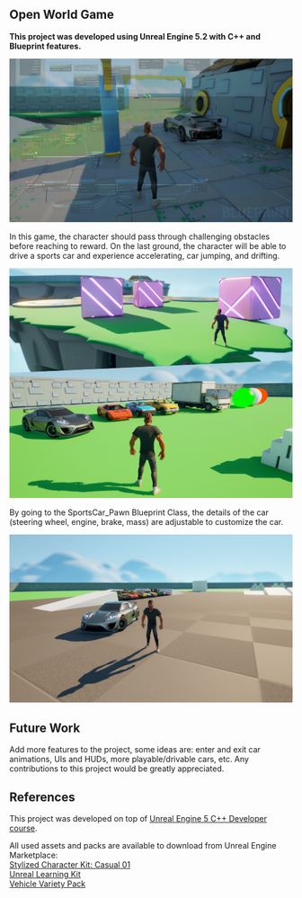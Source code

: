 ## Open World Game

**This project was developed using Unreal Engine 5.2 with C++ and Blueprint features.**
<br />
 
<img src="Images/pic01.png" width=800>

In this game, the character should pass through challenging obstacles before reaching to reward. On the last ground, the character will be able to drive a sports car and experience accelerating, car jumping, and drifting.
<br />

<img src="Images/pic02.png" width=800>

By going to the SportsCar_Pawn Blueprint Class, the details of the car (steering wheel, engine, brake, mass) are adjustable to customize the car.
<br />

<img src="Images/pic03.png" width=800>

## Future Work

Add more features to the project, some ideas are: enter and exit car animations, UIs and HUDs, more playable/drivable cars, etc. Any contributions to this project would be greatly appreciated. 

## References

This project was developed on top of [Unreal Engine 5 C++ Developer course](https://www.udemy.com/course/unrealcourse/).

All used assets and packs are available to download from Unreal Engine Marketplace:
<br />
[Stylized Character Kit: Casual 01](https://www.unrealengine.com/marketplace/en-US/product/stylized-male-character-kit-casual/)
<br />
[Unreal Learning Kit](https://www.unrealengine.com/marketplace/en-US/product/unreal-learning-kit/)
<br />
[Vehicle Variety Pack](https://www.unrealengine.com/marketplace/en-US/product/bbcb90a03f844edbb20c8b89ee16ea32/)

